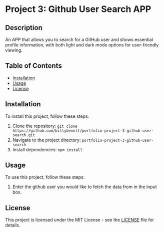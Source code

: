# Project 3: Github User Search APP

## Description

An APP that allows you to search for a GitHub user and shows essential profile information, with both light and dark mode options for user-friendly viewing.

## Table of Contents

- [Installation](#installation)
- [Usage](#usage)
- [License](#license)

## Installation

To install this project, follow these steps:

1. Clone the repository: `git clone https://github.com/billybenntt/portfolio-project-3-github-user-search.git`
2. Navigate to the project directory: `portfolio-project-3-github-user-search`
3. Install dependencies: `npm install`

## Usage

To use this project, follow these steps:

1. Enter the github user you would like to fetch the data from in the input box.

## License

This project is licensed under the MIT License - see the [LICENSE](LICENSE) file for details.
